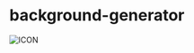 # background-generator
![ICON](https://github.com/rishavB7/background-generator/assets/96981398/d5eb56fb-a344-47e8-ac5d-18fcdc42dcad)
